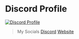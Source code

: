 # Discord Profile
[![Discord Profile](https://discord.c99.nl/widget/theme-1/711712752246325343.png)](https://discord.com/users/483357154502377473)

> My Socials [Discord](https://discord.gg/g8zDJ8jPn8) [Website](https://peep.lestige.xyz/)
